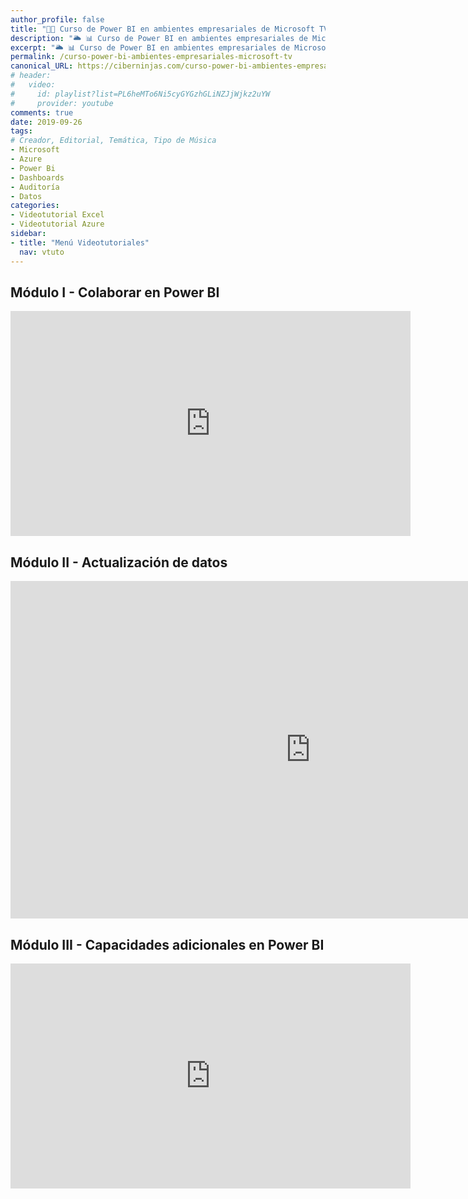 ```yaml
---
author_profile: false
title: "👨‍🏫 Curso de Power BI en ambientes empresariales de Microsoft TV"
description: "🌥 📊 Curso de Power BI en ambientes empresariales de Microsoft TV"
excerpt: "🌥 📊 Curso de Power BI en ambientes empresariales de Microsoft TV"
permalink: /curso-power-bi-ambientes-empresariales-microsoft-tv
canonical_URL: https://ciberninjas.com/curso-power-bi-ambientes-empresariales-microsoft-tv
# header:
#   video:
#     id: playlist?list=PL6heMTo6Ni5cyGYGzhGLiNZJjWjkz2uYW
#     provider: youtube
comments: true
date: 2019-09-26
tags:
# Creador, Editorial, Temática, Tipo de Música
- Microsoft
- Azure
- Power Bi
- Dashboards
- Auditoría
- Datos
categories:
- Videotutorial Excel
- Videotutorial Azure
sidebar:
- title: "Menú Videotutoriales"
  nav: vtuto
---
```


## Módulo I - Colaborar en Power BI

<iframe src="https://channel9.msdn.com/Shows/Power-BI-en-ambientes-empresariales/Mdulo-I-Colaborar-en-Power-BI/player?format=html5" width="640" height="360" allowFullScreen frameBorder="0" title="Módulo I - Colaborar en Power BI - Microsoft Channel 9 Video"></iframe>

## Módulo II - Actualización de datos

<iframe src="https://channel9.msdn.com/Shows/Power-BI-en-ambientes-empresariales/Mdulo-II-Actualizacin-de-datos/player" width="960" height="540" allowFullScreen frameBorder="0" title="Módulo II - Actualización de datos - Microsoft Channel 9 Video"></iframe>

## Módulo III - Capacidades adicionales en Power BI

<iframe src="https://channel9.msdn.com/Shows/Power-BI-en-ambientes-empresariales/Mdulo-III-Capacidades-adicionales-en-Power-BI/player?format=html5" width="640" height="360" allowFullScreen frameBorder="0" title="Módulo III - Capacidades adicionales en Power BI - Microsoft Channel 9 Video"></iframe>